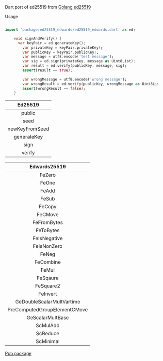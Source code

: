 Dart port of ed25519 from [Golang ed25519](https://github.com/golang/crypto/tree/master/ed25519)

Usage
```dart

import 'package:ed25519_edwards/ed25519_edwards.dart' as ed;

    void signAndVerify() {
      var keyPair = ed.generateKey();
        var privateKey = keyPair.privateKey!;
        var publicKey = keyPair.publicKey!;
        var message = utf8.encode('test message');
        var sig = ed.sign(privateKey, message as Uint8List);
        var result = ed.verify(publicKey, message, sig);
        assert(result == true);
      
        var wrongMessage = utf8.encode('wrong message');
        var wrongResult = ed.verify(publicKey, wrongMessage as Uint8List, sig);
        assert(wrongResult == false);
    }
```
| Ed25519 |
| :---: |
| public |
| seed |
| newKeyFromSeed |
| generateKey |
| sign |
| verify |

| Edwards25519 |
| :---: |
| FeZero |
| FeOne  |
| FeAdd |
| FeSub |
| FeCopy |
| FeCMove |
| FeFromBytes |
| FeToBytes |
| FeIsNegative |
| FeIsNonZero |
| FeNeg |
| FeCombine |
| FeMul |
| FeSqaure |
| FeSquare2 |
| FeInvert |
| GeDoubleScalarMultVartime |
| PreComputedGroupElementCMove |
| GeScalarMultBase |
| ScMulAdd |
| ScReduce |
| ScMinimal |

[Pub package](https://pub.dev/packages/ed25519_edwards)
